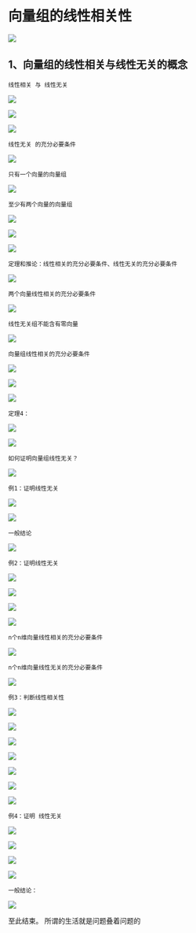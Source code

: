 # 向量组的线性相关性 #

![](images/034/20180330133556.png)

## 1、向量组的线性相关与线性无关的概念 ##

	线性相关 与 线性无关

![](images/034/20180330133950.png)

![](images/034/20180330134300.png)

![](images/034/20180330134540.png)

	线性无关 的充分必要条件

![](images/034/20180330134618.png)

	只有一个向量的向量组

![](images/034/20180330134741.png)

	至少有两个向量的向量组

![](images/034/20180330134942.png)

![](images/034/20180330135101.png)

![](images/034/20180330135243.png)

	定理和推论：线性相关的充分必要条件、线性无关的充分必要条件

![](images/034/20180330135355.png)

	两个向量线性相关的充分必要条件

![](images/034/20180330135541.png)

	线性无关组不能含有零向量

![](images/034/20180330135709.png)

	向量组线性相关的充分必要条件

![](images/034/20180330135824.png)

![](images/034/20180330135847.png)

![](images/034/20180330135925.png)

	定理4：

![](images/034/20180330140031.png)

![](images/034/20180330140154.png)

	如何证明向量组线性无关？

![](images/034/20180330140326.png)

	例1：证明线性无关

![](images/034/20180330140540.png)

![](images/034/20180330140653.png)

	一般结论

![](images/034/20180330140835.png)

	例2：证明线性无关

![](images/034/20180330140943.png)

![](images/034/20180330141104.png)

![](images/034/20180330141215.png)

![](images/034/20180330141340.png)

	n个n维向量线性相关的充分必要条件

![](images/034/20180330141514.png)

	n个n维向量线性无关的充分必要条件

![](images/034/20180330141548.png)

	例3：判断线性相关性

![](images/034/20180330141646.png)

![](images/034/20180330141852.png)

![](images/034/20180330142017.png)

![](images/034/20180330142141.png)

![](images/034/20180330142257.png)

![](images/034/20180330142404.png)

![](images/034/20180330142647.png)

	例4：证明 线性无关

![](images/034/20180330142823.png)

![](images/034/20180330142905.png)

![](images/034/20180330143025.png)

![](images/034/20180330143148.png)

	一般结论：

![](images/034/20180330143253.png)

至此结束。 所谓的生活就是问题叠着问题的